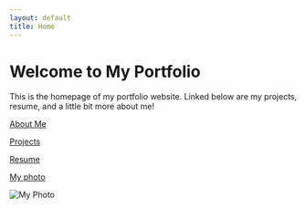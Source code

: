```yaml
---
layout: default
title: Home
---
```


# Welcome to My Portfolio

This is the homepage of my portfolio website. Linked below are my projects, resume, and a little bit more about me!

[About Me](aboutme.md)

[Projects](projects.md)

[Resume](resume.md)

[My photo](images/about_me.png)

<img src="images/about_me.png" alt="My Photo" />
